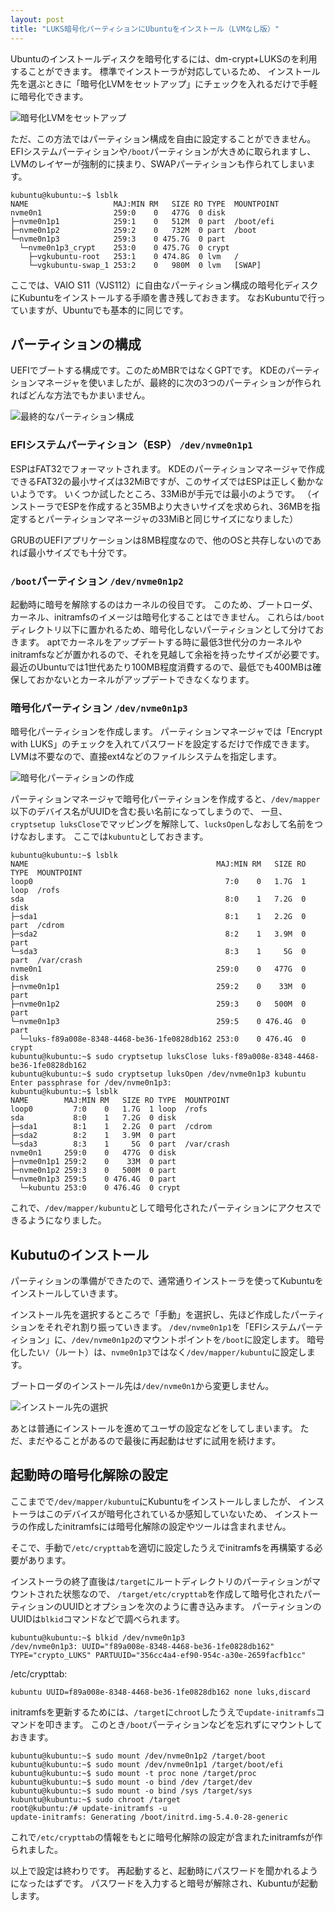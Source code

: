 ```yaml
---
layout: post
title: "LUKS暗号化パーティションにUbuntuをインストール（LVMなし版）"
---
```


Ubuntuのインストールディスクを暗号化するには、dm-crypt+LUKSのを利用することができます。
標準でインストーラが対応しているため、
インストール先を選ぶときに「暗号化LVMをセットアップ」にチェックを入れるだけで手軽に暗号化できます。

![暗号化LVMをセットアップ](/images/2020-05-05/crypt-lvm-setup.png)

ただ、この方法ではパーティション構成を自由に設定することができません。
EFIシステムパーティションや`/boot`パーティションが大きめに取られますし、
LVMのレイヤーが強制的に挟まり、SWAPパーティションも作られてしまいます。

```shell-session
kubuntu@kubuntu:~$ lsblk
NAME                   MAJ:MIN RM   SIZE RO TYPE  MOUNTPOINT
nvme0n1                259:0    0   477G  0 disk  
├─nvme0n1p1            259:1    0   512M  0 part  /boot/efi
├─nvme0n1p2            259:2    0   732M  0 part  /boot
└─nvme0n1p3            259:3    0 475.7G  0 part  
  └─nvme0n1p3_crypt    253:0    0 475.7G  0 crypt 
    ├─vgkubuntu-root   253:1    0 474.8G  0 lvm   /
    └─vgkubuntu-swap_1 253:2    0   980M  0 lvm   [SWAP]
```

ここでは、VAIO S11（VJS112）に自由なパーティション構成の暗号化ディスクにKubuntuをインストールする手順を書き残しておきます。
なおKubuntuで行っていますが、Ubuntuでも基本的に同じです。

## パーティションの構成

UEFIでブートする構成です。このためMBRではなくGPTです。
KDEのパーティションマネージャを使いましたが、最終的に次の3つのパーティションが作られればどんな方法でもかまいません。

![最終的なパーティション構成](/images/2020-05-05/final-partitions.png)

### EFIシステムパーティション（ESP） `/dev/nvme0n1p1`

ESPはFAT32でフォーマットされます。
KDEのパーティションマネージャで作成できるFAT32の最小サイズは32MiBですが、このサイズではESPは正しく動かないようです。
いくつか試したところ、33MiBが手元では最小のようです。
（インストーラでESPを作成すると35MBより大きいサイズを求められ、36MBを指定するとパーティションマネージャの33MiBと同じサイズになりました）

GRUBのUEFIアプリケーションは8MB程度なので、他のOSと共存しないのであれば最小サイズでも十分です。

### `/boot`パーティション `/dev/nvme0n1p2`

起動時に暗号を解除するのはカーネルの役目です。
このため、ブートローダ、カーネル、initramfsのイメージは暗号化することはできません。
これらは`/boot`ディレクトリ以下に置かれるため、暗号化しないパーティションとして分けておきます。
aptでカーネルをアップデートする時に最低3世代分のカーネルやinitramfsなどが置かれるので、それを見越して余裕を持ったサイズが必要です。
最近のUbuntuでは1世代あたり100MB程度消費するので、最低でも400MBは確保しておかないとカーネルがアップデートできなくなります。

### 暗号化パーティション `/dev/nvme0n1p3`

暗号化パーティションを作成します。
パーティションマネージャでは「Encrypt with LUKS」のチェックを入れてパスワードを設定するだけで作成できます。
LVMは不要なので、直接ext4などのファイルシステムを指定します。

![暗号化パーティションの作成](/images/2020-05-05/new-partition.png)

パーティションマネージャで暗号化パーティションを作成すると、`/dev/mapper`以下のデバイス名がUUIDを含む長い名前になってしまうので、
一旦、`cryptsetup luksClose`でマッピングを解除して、`lucksOpen`しなおして名前をつけなおします。
ここでは`kubuntu`としておきます。

```shell-session
kubuntu@kubuntu:~$ lsblk
NAME                                          MAJ:MIN RM   SIZE RO TYPE  MOUNTPOINT
loop0                                           7:0    0   1.7G  1 loop  /rofs
sda                                             8:0    1   7.2G  0 disk  
├─sda1                                          8:1    1   2.2G  0 part  /cdrom
├─sda2                                          8:2    1   3.9M  0 part  
└─sda3                                          8:3    1     5G  0 part  /var/crash
nvme0n1                                       259:0    0   477G  0 disk  
├─nvme0n1p1                                   259:2    0    33M  0 part  
├─nvme0n1p2                                   259:3    0   500M  0 part  
└─nvme0n1p3                                   259:5    0 476.4G  0 part  
  └─luks-f89a008e-8348-4468-be36-1fe0828db162 253:0    0 476.4G  0 crypt 
kubuntu@kubuntu:~$ sudo cryptsetup luksClose luks-f89a008e-8348-4468-be36-1fe0828db162
kubuntu@kubuntu:~$ sudo cryptsetup luksOpen /dev/nvme0n1p3 kubuntu
Enter passphrase for /dev/nvme0n1p3: 
kubuntu@kubuntu:~$ lsblk
NAME        MAJ:MIN RM   SIZE RO TYPE  MOUNTPOINT
loop0         7:0    0   1.7G  1 loop  /rofs
sda           8:0    1   7.2G  0 disk  
├─sda1        8:1    1   2.2G  0 part  /cdrom
├─sda2        8:2    1   3.9M  0 part  
└─sda3        8:3    1     5G  0 part  /var/crash
nvme0n1     259:0    0   477G  0 disk  
├─nvme0n1p1 259:2    0    33M  0 part  
├─nvme0n1p2 259:3    0   500M  0 part  
└─nvme0n1p3 259:5    0 476.4G  0 part  
  └─kubuntu 253:0    0 476.4G  0 crypt 
```

これで、`/dev/mapper/kubuntu`として暗号化されたパーティションにアクセスできるようになりました。

## Kubutuのインストール

パーティションの準備ができたので、通常通りインストーラを使ってKubuntuをインストールしていきます。

インストール先を選択するところで「手動」を選択し、先ほど作成したパーティションをそれぞれ割り振っていきます。
`/dev/nvme0n1p1`を「EFIシステムパーティション」に、`/dev/nvme0n1p2`のマウントポイントを`/boot`に設定します。
暗号化したい`/`（ルート）は、`nvme0n1p3`ではなく`/dev/mapper/kubuntu`に設定します。

ブートローダのインストール先は`/dev/nvme0n1`から変更しません。

![インストール先の選択](/images/2020-05-05/install-partition.png)

あとは普通にインストールを進めてユーザの設定などをしてしまいます。
ただ、まだやることがあるので最後に再起動はせずに試用を続けます。

## 起動時の暗号化解除の設定

ここまでで`/dev/mapper/kubuntu`にKubuntuをインストールしましたが、
インストーラはこのデバイスが暗号化されているか感知していないため、
インストーラの作成したinitramfsには暗号化解除の設定やツールは含まれません。

そこで、手動で`/etc/crypttab`を適切に設定したうえでinitramfsを再構築する必要があります。

インストーラの終了直後は`/target`にルートディレクトリのパーティションがマウントされた状態なので、
`/target/etc/crypttab`を作成して暗号化されたパーティションのUUIDとオプションを次のように書き込みます。
パーティションのUUIDは`blkid`コマンドなどで調べられます。

```shell-session
kubuntu@kubuntu:~$ blkid /dev/nvme0n1p3
/dev/nvme0n1p3: UUID="f89a008e-8348-4468-be36-1fe0828db162" TYPE="crypto_LUKS" PARTUUID="356cc4a4-ef90-954c-a30e-2659facfb1cc"
```

/etc/crypttab:
```
kubuntu UUID=f89a008e-8348-4468-be36-1fe0828db162 none luks,discard
```

initramfsを更新するためには、`/target`に`chroot`したうえで`update-initramfs`コマンドを叩きます。
このとき`/boot`パーティションなどを忘れずにマウントしておきます。

```
kubuntu@kubuntu:~$ sudo mount /dev/nvme0n1p2 /target/boot
kubuntu@kubuntu:~$ sudo mount /dev/nvme0n1p1 /target/boot/efi
kubuntu@kubuntu:~$ sudo mount -t proc none /target/proc
kubuntu@kubuntu:~$ sudo mount -o bind /dev /target/dev
kubuntu@kubuntu:~$ sudo mount -o bind /sys /target/sys
kubuntu@kubuntu:~$ sudo chroot /target
root@kubuntu:/# update-initramfs -u
update-initramfs: Generating /boot/initrd.img-5.4.0-28-generic
```

これで`/etc/crypttab`の情報をもとに暗号化解除の設定が含まれたinitramfsが作られました。

以上で設定は終わりです。
再起動すると、起動時にパスワードを聞かれるようになったはずです。
パスワードを入力すると暗号が解除され、Kubuntuが起動します。

